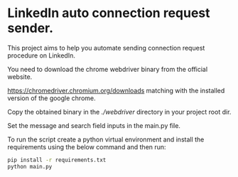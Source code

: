 # LinkedIn auto connection request sender.

This project aims to help you automate sending connection request procedure on LinkedIn.

You need to download the chrome webdriver binary from the official website. 

https://chromedriver.chromium.org/downloads matching with the installed version of the google chrome.

Copy the obtained binary in the *./webdriver* directory in your project root dir.

Set the message and search field inputs in the main.py file.

To run the script create a python virtual environment and install the requirements using the below command and then run:

```sh
pip install -r requirements.txt
python main.py
```
